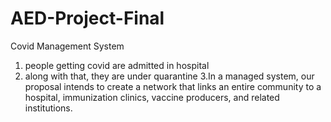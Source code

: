 # AED-Project-Final
Covid Management System
1. people getting covid are admitted in hospital
2. along with that, they are under quarantine
3.In a managed system, our proposal intends to create a network that links an entire community to a hospital, immunization clinics, vaccine producers, and related institutions.
